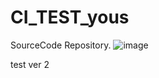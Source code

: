 # CI_TEST_yous
SourceCode Repository.
![image](https://github.com/youjins17/CI_TEST_yous/assets/156441747/0391cd65-78f8-48e1-9ac9-2343317bf2c3)

test ver 2
